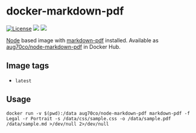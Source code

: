 # docker-markdown-pdf

[![License](https://img.shields.io/github/license/aug70/node-markdown-pdf.svg?maxAge=2592000)](https://www.tldrlegal.com/l/lgpl-3.0)
[![](https://images.microbadger.com/badges/image/aug70co/node-markdown-pdf.svg)](https://hub.docker.com/r/aug70co/node-markdown-pdf/ "aug70co/node-markdown-pdf")
[![](https://images.microbadger.com/badges/version/aug70co/node-markdown-pdf.svg)](https://github.com/aug70/node-markdown-pdf "aug70co/node-markdown-pdf")

[Node](https://hub.docker.com/_/node/) based image with [markdown-pdf](https://www.npmjs.com/package/markdown-pdf) installed. Available as [aug70co/node-markdown-pdf](https://hub.docker.com/r/aug70co/node-markdown-pdf/) in Docker Hub.

## Image tags

- ```latest```

## Usage

```console
docker run -v $(pwd):/data aug70co/node-markdown-pdf markdown-pdf -f Legal -r Portrait -s /data/css/sample.css -o /data/sample.pdf /data/sample.md >/dev/null 2>/dev/null
```